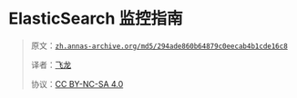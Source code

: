 # ElasticSearch 监控指南

> 原文：[`zh.annas-archive.org/md5/294ade860b64879c0eecab4b1cde16c8`](https://zh.annas-archive.org/md5/294ade860b64879c0eecab4b1cde16c8)
> 
> 译者：[飞龙](https://github.com/wizardforcel)
> 
> 协议：[CC BY-NC-SA 4.0](http://creativecommons.org/licenses/by-nc-sa/4.0/)
